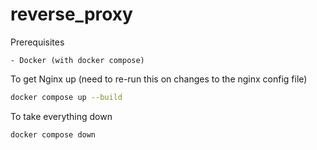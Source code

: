# reverse_proxy

Prerequisites

    - Docker (with docker compose)

To get Nginx up (need to re-run this on changes to the nginx config file)

```sh
docker compose up --build
```

To take everything down

```sh
docker compose down
```
